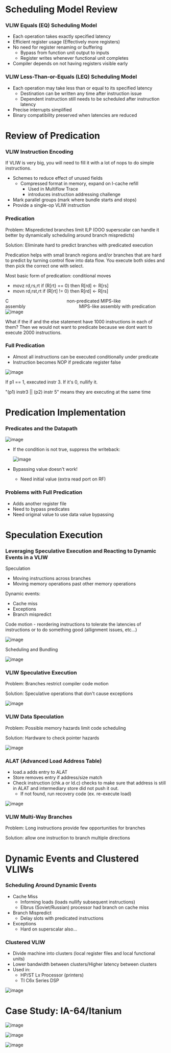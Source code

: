 # Scheduling Model Review
### VLIW Equals (EQ) Scheduling Model
- Each operation takes exactly specified latency
- Efficient register usage (Effectively more registers)
- No need for register renaming or buffering
  - Bypass from function unit output to inputs
  - Register writes whenever functional unit completes
- Compiler depends on not having registers visible early

### VLIW Less-Than-or-Equals (LEQ) Scheduling Model
- Each operation may take less than or equal to its specified latency
  - Destination can be written any time after instruction issue
  - Dependent instruction still needs to be scheduled after instruction latency
- Precise interrupts simplified
- Binary compatibility preserved when latencies are reduced

# Review of Predication
### VLIW Instruction Encoding
If VLIW is very big, you will need to fill it with a lot of nops to do simple instructions.
- Schemes to reduce effect of unused fields
  - Compressed format in memory, expand on l-cache refill
    - Used in Multiflow Trace
    - introduces instruction addressing challenge
- Mark parallel groups (mark where bundle starts and stops)
- Provide a single-op VLIW instruction
### Predication
Problem: Mispredicted branches limit ILP (OOO superscalar can handle it better by dynamically scheduling around branch mispredicts)

Solution: Eliminate hard to predict branches with predicated execution

Predication helps with small branch regions and/or branches that are hard to predict by turning control flow into data flow. You execute both sides and then pick the correct one with select.

Most basic form of predication: conditional moves
- movz rd,rs,rt if (R[rt} == 0) then R[rd] <- R[rs]
- movn rd,rst,rt if (R[rt] != 0) then R[rd] <- R[rs]
  
C             non-predicated MIPS-like assembly            MIPS-like assembly with predication
![image](https://github.com/coolnikitav/coding-lessons/assets/30304422/1fa035d4-30b1-44db-afbb-2f4d75502a68)

What if the if and the else statement have 1000 instructions in each of them? Then we would not want to predicate because we dont want to execute 2000 instructions.
### Full Predication
- Almost all instructions can be executed conditionally under predicate
- Instruction becomes NOP if predicate register false
  
![image](https://github.com/coolnikitav/coding-lessons/assets/30304422/8b270a8b-9166-4225-a7a6-adc565a5a9f2)

If p1 == 1, executed instr 3. If it's 0, nullify it.

"(p1) instr3 || (p2) instr 5" means they are executing at the same time

# Predication Implementation
### Predicates and the Datapath
![image](https://github.com/coolnikitav/coding-lessons/assets/30304422/c47bc51b-d04d-4804-acc1-a65127b2324f)

 - If the condition is not true, suppress the writeback:

   ![image](https://github.com/coolnikitav/coding-lessons/assets/30304422/8b51df16-6ef6-4cba-8615-8da1a424bddb)
- Bypassing value doesn't work!
  - Need initial value (extra read port on RF)
 
### Problems with Full Predication
- Adds another register file
- Need to bypass predicates
- Need original value to use data value bypassing

# Speculation Execution
### Leveraging Speculative Execution and Reacting to Dynamic Events in a VLIW
Speculation
- Moving instructions across branches
- Moving memory operations past other memory operations

Dynamic events:
- Cache miss
- Exceptions
- Branch mispredict

Code motion - reordering instructions to tolerate the latencies of instructions or to do something good (allignment issues, etc...)

![image](https://github.com/coolnikitav/coding-lessons/assets/30304422/00697e04-35ea-444f-aedb-b5f03b9f5ddc)

Scheduling and Bundling

![image](https://github.com/coolnikitav/coding-lessons/assets/30304422/47719cca-a4a6-4bef-9bad-566515ace057)

### VLIW Speculative Execution
Problem: Branches restrict compiler code motion

Solution: Speculative operations that don't cause exceptions

![image](https://github.com/coolnikitav/coding-lessons/assets/30304422/436cec7c-a1b2-420f-a2c0-26f1e5ac56ed)

### VLIW Data Speculation
Problem: Possible memory hazards limit code scheduling

Solution: Hardware to check pointer hazards

![image](https://github.com/coolnikitav/coding-lessons/assets/30304422/e739d9e2-ce3e-4471-8bdb-34d95b9ff45b)

### ALAT (Advanced Load Address Table)
- load.a adds entry to ALAT
- Store removes entry if address/size match
- Check instruction (chk.a or ld.c) checks to make sure that address is still in ALAT and intermediary store did not push it out.
  - If not found, run recovery code (ex. re-execute load)
 
![image](https://github.com/coolnikitav/coding-lessons/assets/30304422/80936527-a333-4351-84d9-c2823006acc0)

### VLIW Multi-Way Branches
Problem: Long instructions provide few opportunities for branches

Solution: allow one instruction to branch multiple directions

# Dynamic Events and Clustered VLIWs
### Scheduling Around Dynamic Events
- Cache Miss
  - Informing loads (loads nullify subsequent instructions)
  - Elbrus (Soviet/Russian) processor had branch on cache miss
- Branch Mispredict
  - Delay slots with predicated instructions
- Exceptions
  - Hard on superscalar also...
 
### Clustered VLIW
- Divide machine into clusters (local register files and local functional units)
- Lower bandwidth between clusters/Higher latency between clusters
- Used in:
  - HP/ST Lx Processor (printers)
  - TI C6x Series DSP
 
![image](https://github.com/coolnikitav/coding-lessons/assets/30304422/c8607f2d-8d55-4b5b-9fde-0f5158c9afe2)

# Case Study: IA-64/Itanium
![image](https://github.com/coolnikitav/coding-lessons/assets/30304422/3ddaf160-adf3-44a4-b126-81349dc13c88)

![image](https://github.com/coolnikitav/coding-lessons/assets/30304422/2a408e8e-0d96-4e6f-85fe-f06b0f5af1dc)

![image](https://github.com/coolnikitav/coding-lessons/assets/30304422/1848f7eb-f4f2-435d-84b7-225fde6d88b3)
